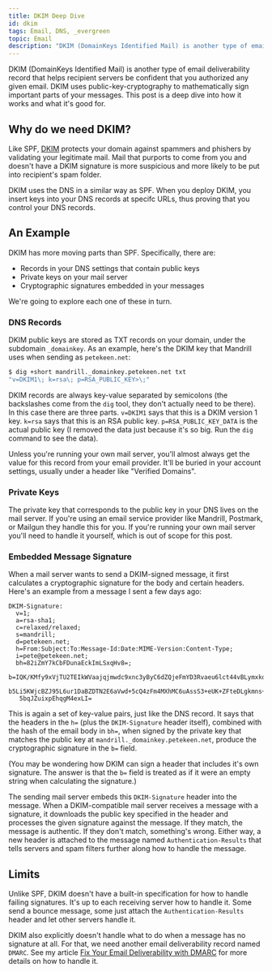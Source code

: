 ```yaml
---
title: DKIM Deep Dive
id: dkim
tags: Email, DNS, _evergreen
topic: Email
description: "DKIM (DomainKeys Identified Mail) is another type of email deliverability record that helps recipient servers be confident that you authorized any given email. This post is a deep dive into how it works and what it's good for."
---
```


DKIM (DomainKeys Identified Mail) is another type of email deliverability record that helps recipient servers be confident that you authorized any given email. DKIM uses public-key-cryptography to mathematically sign important parts of your messages. This post is a deep dive into how it works and what it's good for.

## Why do we need DKIM?

Like SPF, [DKIM](http://www.dkim.org) protects your domain against spammers and phishers by validating your legitimate mail. Mail that purports to come from you and doesn't have a DKIM signature is more suspicious and more likely to be put into recipient's spam folder.

DKIM uses the DNS in a similar way as SPF. When you deploy DKIM, you insert keys into your DNS records at specifc URLs, thus proving that you control your DNS records.

## An Example

DKIM has more moving parts than SPF. Specifically, there are:

* Records in your DNS settings that contain public keys
* Private keys on your mail server
* Cryptographic signatures embedded in your messages

We're going to explore each one of these in turn.

### DNS Records

DKIM public keys are stored as TXT records on your domain, under the subdomain `_domainkey`. As an example, here's the DKIM key that Mandrill uses when sending as `petekeen.net`:

```bash
$ dig +short mandrill._domainkey.petekeen.net txt
"v=DKIM1\; k=rsa\; p=RSA_PUBLIC_KEY>\;"
```

DKIM records are always key-value separated by semicolons (the backslashes come from the `dig` tool, they don't actually need to be there). In this case there are three parts. `v=DKIM1` says that this is a DKIM version 1 key. `k=rsa` says that this is an RSA public key. `p=RSA_PUBLIC_KEY_DATA` is the actual public key (I removed the data just because it's so big. Run the `dig` command to see the data).

Unless you're running your own mail server, you'll almost always get the value for this record from your email provider. It'll be buried in your account settings, usually under a header like "Verified Domains".

### Private Keys

The private key that corresponds to the public key in your DNS lives on the mail server. If you're using an email service provider like Mandrill, Postmark, or Mailgun they handle this for you. If you're running your own mail server you'll need to handle it yourself, which is out of scope for this post.

### Embedded Message Signature

When a mail server wants to send a DKIM-signed message, it first calculates a cryptographic signature for the body and certain headers. Here's an example from a message I sent a few days ago:

```text
DKIM-Signature:
  v=1;
  a=rsa-sha1;
  c=relaxed/relaxed;
  s=mandrill;
  d=petekeen.net;
  h=From:Subject:To:Message-Id:Date:MIME-Version:Content-Type;
  i=pete@petekeen.net;
  bh=82iZmY7kCbFDunaEckImLSxqHv8=;
  b=IQK/KMfy9xVjTU2TEIkWVaajqjmwdc9xnc3yByC6dZQjeFmYD3Rvaeu6lct44vBLymxkdT5Po7G6
   b5Li5KWjcBZJ95L6ur1DaBZDTN2E6aVwd+5cQ4zFm4MXhMC6uAssS3+eUK+ZFteDLgkmns+q/Gbt
   5bqJZuixpEhqgM4exLI=
```

This is again a set of key-value pairs, just like the DNS record. It says that the headers in the `h=` (plus the `DKIM-Signature` header itself), combined with the hash of the email body in `bh=`, when signed by the private key that matches the public key at `mandrill._domainkey.petekeen.net`, produce the cryptographic signature in the `b=` field.

(You may be wondering how DKIM can sign a header that includes it's own signature. The answer is that the `b=` field is treated as if it were an empty string when calculating the signature.)

The sending mail server embeds this `DKIM-Signature` header into the message. When a DKIM-compatible mail server receives a message with a signature, it downloads the public key specified in the header and processes the given signature against the message. If they match, the message is authentic. If they don't match, something's wrong. Either way, a new header is attached to the message named `Authentication-Results` that tells servers and spam filters further along how to handle the message.

## Limits

Unlike SPF, DKIM doesn't have a built-in specification for how to handle failing signatures. It's up to each receiving server how to handle it. Some send a bounce message, some just attach the `Authentication-Results` header and let other servers handle it.

DKIM also explicitly doesn't handle what to do when a message has no signature at all. For that, we need another email deliverability record named `DMARC`. See my article [Fix Your Email Deliverability with DMARC](/fix-your-email-deliverability-with-dmarc) for more details on how to handle it.

